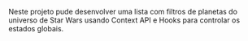 Neste projeto pude desenvolver uma lista com filtros de planetas do universo de Star Wars usando Context API e Hooks para controlar os estados globais.
